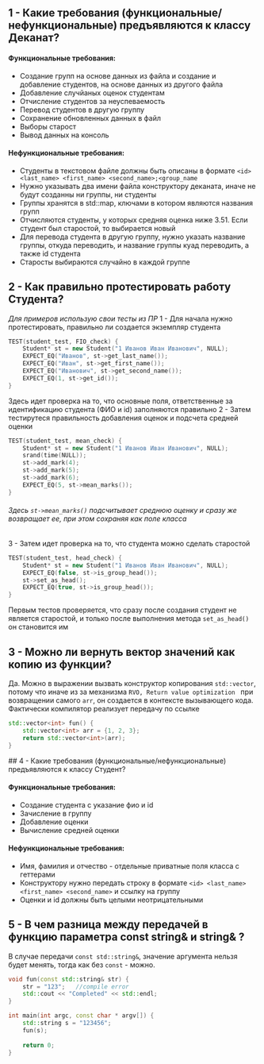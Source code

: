 ## 1 - Какие требования (функциональные/нефункциональные) предъявляются к классу Деканат?
#### Функциональные требования:
* Создание групп на основе данных из файла и создание и добавление студентов, на основе данных из другого файла
* Добавление случйаных оценок студентам
* Отчисление студентов за неуспеваемость
* Перевод студентов в другую группу
* Сохранение обновленных данных в файл
* Выборы старост
* Вывод данных на консоль
#### Нефункциональные требования:
* Студенты в текстовом файле должны быть описаны в формате
   ``<id> <last_name> <first_name> <second_name>;<group_name``
* Нужно указывать два имени файла конструктору деканата, иначе не будут созданны ни группы, ни студенты
* Группы хранятся в std::map, ключами в котором являются названия групп
* Отчисляются студенты, у которых средняя оценка ниже 3.51. Если студент был старостой, то выбирается новый
* Для перевода студента в другую группу, нужно указать название группы, откуда переводить, и название группы куад переводить, а также id студента
* Старосты выбираются случайно в каждой группе

## 2 - Как правильно протестировать работу Студента?
*Для примеров использую свои тесты из ПР*
1 - Для начала нужно протестировать, правильно ли создается экземпляр студента
```cpp
TEST(student_test, FIO_check) {
	Student* st = new Student("1 Иванов Иван Иванович", NULL);
	EXPECT_EQ("Иванов", st->get_last_name());
	EXPECT_EQ("Иван", st->get_first_name());
	EXPECT_EQ("Иванович", st->get_second_name());
	EXPECT_EQ(1, st->get_id());
}
```
Здесь идет проверка на то, что основные поля, ответственные за идентификацию студента (ФИО и id) заполняются правильно
2 - Затем тестирутеся правильность добавления оценок и подсчета средней оценки
```cpp
TEST(student_test, mean_check) {
	Student* st = new Student("1 Иванов Иван Иванович", NULL);
	srand(time(NULL));
	st->add_mark(4);
	st->add_mark(5);
	st->add_mark(6);
	EXPECT_EQ(5, st->mean_marks());
}
```
###### Здесь ``st->mean_marks()`` подсчитывает среднюю оценку и сразу же возвращает ее, при этом сохраняя как поле класса
3 - Затем идет проверка на то, что студента можно сделать старостой
```cpp
TEST(student_test, head_check) {
	Student* st = new Student("1 Иванов Иван Иванович", NULL);
	EXPECT_EQ(false, st->is_group_head());
	st->set_as_head();
	EXPECT_EQ(true, st->is_group_head());
}
```
Первым тестов проверяется, что сразу после создания студент не является старостой, и только после выполнения метода ``set_as_head()`` он становится им

## 3 - Можно ли вернуть вектор значений как копию из функции?
Да. Можно в выражении вызвать конструктор копирования ``std::vector``, потому что иначе из за механизма  ``RVO, Return value optimization ``  при возвращении самого ``arr``, он создается в контексте вызывающего кода. Фактически компилятор реализует передачу по ссылке
```cpp
std::vector<int> fun() {
	std::vector<int> arr = {1, 2, 3};
	return std::vector<int>(arr);
}
```

## 4 - Какие требования (функциональные/нефункциональные) предъявляются к классу Студент?
#### Функциональные требования:
* Создание студента с указание фио и id
* Зачисление в группу
* Добавление оценки
* Вычисление средней оценки
#### Нефункциональные требования:
* Имя, фамилия и отчество - отдельные приватные поля класса с геттерами
* Конструктору нужно передать строку в формате 
  ``<id> <last_name> <first_name> <second_name>`` и ссылку на группу
* Оценки и id должны быть целыми неотрицательными

## 5 - В чем разница между передачей в функцию параметра const string& и string& ?
В случае передачи ``const std::string&``, значение аргумента нельзя будет менять, тогда как без ``const`` - можно.
```cpp
void fun(const std::string& str) {
	str = "123";   //compile error
	std::cout << "Completed" << std::endl;
}

int main(int argc, const char * argv[]) {
	std::string s = "123456";
	fun(s);
	
	return 0;
}
```
